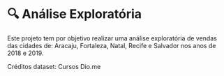 # 🔍 Análise Exploratória
Este projeto tem por objetivo realizar uma análise exploratória de vendas das cidades de: Aracaju, Fortaleza, Natal, Recife e Salvador nos anos de 2018 e 2019.

Créditos dataset: Cursos Dio.me
